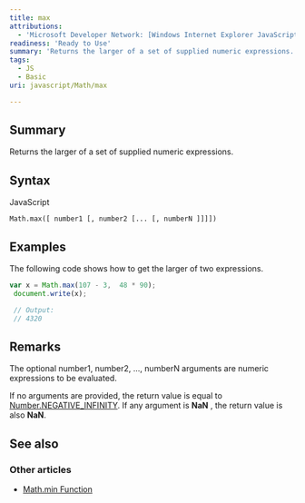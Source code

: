 ```yaml
---
title: max
attributions:
  - 'Microsoft Developer Network: [Windows Internet Explorer JavaScript reference Article](http://msdn.microsoft.com/en-us/library/ie/yek4tbz0%28v=vs.94%29.aspx)'
readiness: 'Ready to Use'
summary: 'Returns the larger of a set of supplied numeric expressions.'
tags:
  - JS
  - Basic
uri: javascript/Math/max

---
```

## <span>Summary</span>

Returns the larger of a set of supplied numeric expressions.

## <span>Syntax</span>

<span class="language">JavaScript</span>

    Math.max([ number1 [, number2 [... [, numberN ]]]])

## <span>Examples</span>

The following code shows how to get the larger of two expressions.

``` js
var x = Math.max(107 - 3,  48 * 90);
 document.write(x);

 // Output:
 // 4320
```

## <span>Remarks</span>

The optional number1, number2, ..., numberN arguments are numeric expressions to be evaluated.

If no arguments are provided, the return value is equal to [Number.NEGATIVE\_INFINITY](/javascript/Number/constants). If any argument is **NaN** , the return value is also **NaN**.

## <span>See also</span>

### <span>Other articles</span>

-   [Math.min Function](/javascript/Math/min)

